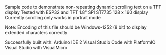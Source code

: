 
Sample code to demonstrate non-repeating dynamic scrolling text on a TFT display
Tested with ESP32 and TFT 1.8" SPI ST7735 128 x 160 display
Currently scrolling only works in portrait mode

Note: Encoding of this file should be Windows-1252 (8 bit) to display extended characters correctly

Successfully built with:
Arduino IDE 2
Visual Studio Code with PlatformIO
Visual Studio with VisualMicro
